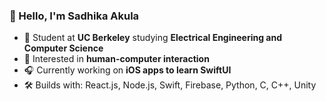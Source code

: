 ### 👋 Hello, I'm Sadhika Akula

- 🌱 Student at **UC Berkeley** studying **Electrical Engineering and Computer Science**
- 🔭 Interested in **human-computer interaction** 
- 🎧 Currently working on **iOS apps to learn SwiftUI**
- 🛠️ Builds with: React.js, Node.js, Swift, Firebase, Python, C, C++, Unity
